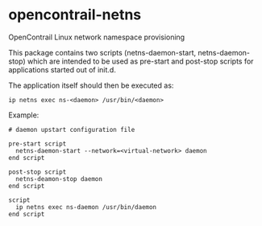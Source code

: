 opencontrail-netns
==================

OpenContrail Linux network namespace provisioning

This package contains two scripts (netns-daemon-start, netns-daemon-stop) which are intended to be used as pre-start and post-stop scripts for applications started out of init.d.

The application itself should then be executed as:
```
ip netns exec ns-<daemon> /usr/bin/<daemon>
```

Example:
```
# daemon upstart configuration file

pre-start script
  netns-daemon-start --network=<virtual-network> daemon
end script

post-stop script
  netns-deamon-stop daemon
end script

script
  ip netns exec ns-daemon /usr/bin/daemon
end script
```
